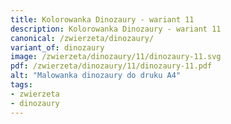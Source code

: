 ```yaml
---
title: Kolorowanka Dinozaury - wariant 11
description: Kolorowanka Dinozaury - wariant 11
canonical: /zwierzeta/dinozaury/
variant_of: dinozaury
image: /zwierzeta/dinozaury/11/dinozaury-11.svg
pdf: /zwierzeta/dinozaury/11/dinozaury-11.pdf
alt: "Malowanka dinozaury do druku A4"
tags:
- zwierzeta
- dinozaury
---
```

